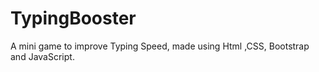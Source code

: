 # TypingBooster
A mini game to improve Typing Speed, made using Html ,CSS, Bootstrap and JavaScript.
